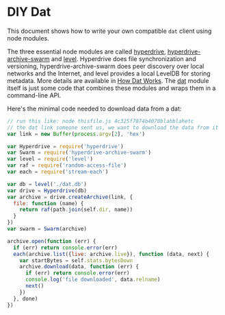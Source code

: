 # DIY Dat

This document shows how to write your own compatible `dat` client using node modules.

The three essential node modules are called [hyperdrive](https://npmjs.org/hyperdrive), [hyperdrive-archive-swarm](https://npmjs.org/hyperdrive-archive-swarm) and [level](https://npmjs.org/level). Hyperdrive does file synchronization and versioning, hyperdrive-archive-swarm does peer discovery over local networks and the Internet, and level provides a local LevelDB for storing metadata. More details are available in [How Dat Works](how-dat-works.md). The [dat](https://npmjs.org/dat) module itself is just some code that combines these modules and wraps them in a command-line API.

Here's the minimal code needed to download data from a dat:

```js
// run this like: node thisfile.js 4c325f7874b4070blahblahetc
// the dat link someone sent us, we want to download the data from it
var link = new Buffer(process.argv[2], 'hex')

var Hyperdrive = require('hyperdrive')
var Swarm = require('hyperdrive-archive-swarm')
var level = require('level')
var raf = require('random-access-file')
var each = require('stream-each')

var db = level('./dat.db')
var drive = Hyperdrive(db)
var archive = drive.createArchive(link, {
  file: function (name) {
    return raf(path.join(self.dir, name))
  }
})
var swarm = Swarm(archive)

archive.open(function (err) {
  if (err) return console.error(err)
  each(archive.list({live: archive.live}), function (data, next) {
    var startBytes = self.stats.bytesDown
    archive.download(data, function (err) {
      if (err) return console.error(err)
      console.log('file downloaded', data.relname)
      next()
    })
  }, done)
})

```
